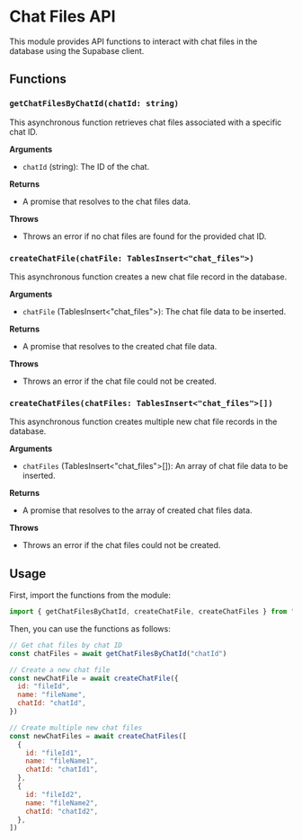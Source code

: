 # Chat Files API

This module provides API functions to interact with chat files in the database using the Supabase client.

## Functions

### `getChatFilesByChatId(chatId: string)`

This asynchronous function retrieves chat files associated with a specific chat ID.

**Arguments**

- `chatId` (string): The ID of the chat.

**Returns**

- A promise that resolves to the chat files data.

**Throws**

- Throws an error if no chat files are found for the provided chat ID.

### `createChatFile(chatFile: TablesInsert<"chat_files">)`

This asynchronous function creates a new chat file record in the database.

**Arguments**

- `chatFile` (TablesInsert<"chat_files">): The chat file data to be inserted.

**Returns**

- A promise that resolves to the created chat file data.

**Throws**

- Throws an error if the chat file could not be created.

### `createChatFiles(chatFiles: TablesInsert<"chat_files">[])`

This asynchronous function creates multiple new chat file records in the database.

**Arguments**

- `chatFiles` (TablesInsert<"chat_files">[]): An array of chat file data to be inserted.

**Returns**

- A promise that resolves to the array of created chat files data.

**Throws**

- Throws an error if the chat files could not be created.

## Usage

First, import the functions from the module:

```javascript
import { getChatFilesByChatId, createChatFile, createChatFiles } from "@/lib/chatFiles"
```

Then, you can use the functions as follows:

```javascript
// Get chat files by chat ID
const chatFiles = await getChatFilesByChatId("chatId")

// Create a new chat file
const newChatFile = await createChatFile({
  id: "fileId",
  name: "fileName",
  chatId: "chatId",
})

// Create multiple new chat files
const newChatFiles = await createChatFiles([
  {
    id: "fileId1",
    name: "fileName1",
    chatId: "chatId1",
  },
  {
    id: "fileId2",
    name: "fileName2",
    chatId: "chatId2",
  },
])
```
